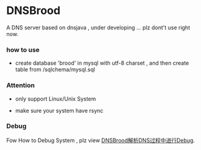 # DNSBrood
A DNS server based on dnsjava  , under developing ... plz dont't use right now.

### how to use

* create database 'brood' in mysql with utf-8 charset , and then create table from /sqlchema/mysql.sql 

### Attention

* only support Linux/Unix System

* make sure your system have rsync

### Debug

Fow How to Debug System , plz view [DNSBrood解析DNS过程中进行Debug](http://www.liumapp.com/articles/2017/07/12/1499822853171.html).

